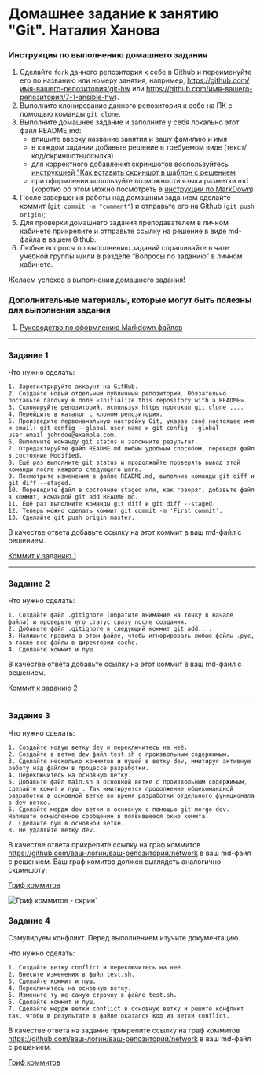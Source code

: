# Домашнее задание к занятию "Git". Наталия Ханова


### Инструкция по выполнению домашнего задания

   1. Сделайте `fork` данного репозитория к себе в Github и переименуйте его по названию или номеру занятия, например, https://github.com/имя-вашего-репозитория/git-hw или  https://github.com/имя-вашего-репозитория/7-1-ansible-hw).
   2. Выполните клонирование данного репозитория к себе на ПК с помощью команды `git clone`.
   3. Выполните домашнее задание и заполните у себя локально этот файл README.md:
      - впишите вверху название занятия и вашу фамилию и имя
      - в каждом задании добавьте решение в требуемом виде (текст/код/скриншоты/ссылка)
      - для корректного добавления скриншотов воспользуйтесь [инструкцией "Как вставить скриншот в шаблон с решением](https://github.com/netology-code/sys-pattern-homework/blob/main/screen-instruction.md)
      - при оформлении используйте возможности языка разметки md (коротко об этом можно посмотреть в [инструкции  по MarkDown](https://github.com/netology-code/sys-pattern-homework/blob/main/md-instruction.md))
   4. После завершения работы над домашним заданием сделайте коммит (`git commit -m "comment"`) и отправьте его на Github (`git push origin`);
   5. Для проверки домашнего задания преподавателем в личном кабинете прикрепите и отправьте ссылку на решение в виде md-файла в вашем Github.
   6. Любые вопросы по выполнению заданий спрашивайте в чате учебной группы и/или в разделе “Вопросы по заданию” в личном кабинете.
   
Желаем успехов в выполнении домашнего задания!
   
### Дополнительные материалы, которые могут быть полезны для выполнения задания

1. [Руководство по оформлению Markdown файлов](https://gist.github.com/Jekins/2bf2d0638163f1294637#Code)

---

### Задание 1

Что нужно сделать:

    1. Зарегистрируйте аккаунт на GitHub. 
    2. Создайте новый отдельный публичный репозиторий. Обязательно поставьте галочку в поле «Initialize this repository with a README». 
    3. Склонируйте репозиторий, используя https протокол git clone .... 
    4. Перейдите в каталог с клоном репозитория. 
    5. Произведите первоначальную настройку Git, указав своё настоящее имя и email: git config --global user.name и git config --global user.email johndoe@example.com. 
    6. Выполните команду git status и запомните результат. 
    7. Отредактируйте файл README.md любым удобным способом, переведя файл в состояние Modified. 
    8. Ещё раз выполните git status и продолжайте проверять вывод этой команды после каждого следующего шага. 
    9. Посмотрите изменения в файле README.md, выполнив команды git diff и git diff --staged. 
    10. Переведите файл в состояние staged или, как говорят, добавьте файл в коммит, командой git add README.md. 
    11. Ещё раз выполните команды git diff и git diff --staged. 
    12. Теперь можно сделать коммит git commit -m 'First commit'. 
    13. Сделайте git push origin master. 
В качестве ответа добавьте ссылку на этот коммит в ваш md-файл с решением.

[Коммит к заданию 1](https://github.com/NataliyaKh/L8-01/compare/55350c469cabecab584daef941797c5881e30fe1...838fa84280cbb427a880f1edf169cff1ae2dfc61)

---

### Задание 2

Что нужно сделать:

    1. Создайте файл .gitignore (обратите внимание на точку в начале файла) и проверьте его статус сразу после создания. 
    2. Добавьте файл .gitignore в следующий коммит git add.... 
    3. Напишите правила в этом файле, чтобы игнорировать любые файлы .pyc, а также все файлы в директории cache. 
    4. Сделайте коммит и пуш. 
В качестве ответа добавьте ссылку на этот коммит в ваш md-файл с решением.

[Коммит к заданию 2](https://github.com/NataliyaKh/L8-01/compare/838fa84280cbb427a880f1edf169cff1ae2dfc61...6ee83b001f54879350e4a58c4351d03cd2117d9f)

---

### Задание 3

Что нужно сделать:

    1. Создайте новую ветку dev и переключитесь на неё. 
    2. Создайте в ветке dev файл test.sh с произвольным содержимым. 
    3. Сделайте несколько коммитов и пушей в ветку dev, имитируя активную работу над файлом в процессе разработки. 
    4. Переключитесь на основную ветку. 
    5. Добавьте файл main.sh в основной ветке с произвольным содержимым, сделайте комит и пуш . Так имитируется продолжение общекомандной разработки в основной ветке во время разработки отдельного функционала в dev ветке. 
    6. Сделайте мердж dev ветки в основную с помощью git merge dev. Напишите осмысленное сообщение в появившееся окно комита. 
    7. Сделайте пуш в основной ветке. 
    8. Не удаляйте ветку dev. 
В качестве ответа прикрепите ссылку на граф коммитов https://github.com/ваш-логин/ваш-репозиторий/network в ваш md-файл с решением.
Ваш граф комитов должен выглядеть аналогично скриншоту:

[Гриф коммитов](https://github.com/NataliyaKh/L8-01/network)

![Гриф коммитов - скрин](https://drive.google.com/file/d/1F6uDFXX59bnz6yUGRfzn-JBf1ctHA4wf/view?usp=sharing)`

### Задание 4

Сэмулируем конфликт. Перед выполнением изучите документацию.

Что нужно сделать:

    1. Создайте ветку conflict и переключитесь на неё. 
    2. Внесите изменения в файл test.sh. 
    3. Сделайте коммит и пуш. 
    4. Переключитесь на основную ветку. 
    5. Измените ту же самую строчку в файле test.sh. 
    6. Сделайте коммит и пуш. 
    7. Сделайте мердж ветки conflict в основную ветку и решите конфликт так, чтобы в результате в файле оказался код из ветки conflict. 
В качестве ответа на задание прикрепите ссылку на граф коммитов https://github.com/ваш-логин/ваш-репозиторий/network в ваш md-файл с решением.


[Гриф коммитов](https://github.com/NataliyaKh/L8-01/network)

